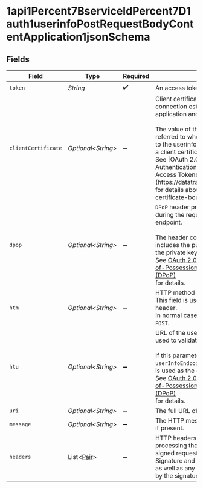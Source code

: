 # 1api1Percent7BserviceIdPercent7D1auth1userinfoPostRequestBodyContentApplication1jsonSchema


## Fields

| Field                                                                                                                                                                                                                                                                                                                                                                                                                                                                                        | Type                                                                                                                                                                                                                                                                                                                                                                                                                                                                                         | Required                                                                                                                                                                                                                                                                                                                                                                                                                                                                                     | Description                                                                                                                                                                                                                                                                                                                                                                                                                                                                                  |
| -------------------------------------------------------------------------------------------------------------------------------------------------------------------------------------------------------------------------------------------------------------------------------------------------------------------------------------------------------------------------------------------------------------------------------------------------------------------------------------------- | -------------------------------------------------------------------------------------------------------------------------------------------------------------------------------------------------------------------------------------------------------------------------------------------------------------------------------------------------------------------------------------------------------------------------------------------------------------------------------------------- | -------------------------------------------------------------------------------------------------------------------------------------------------------------------------------------------------------------------------------------------------------------------------------------------------------------------------------------------------------------------------------------------------------------------------------------------------------------------------------------------- | -------------------------------------------------------------------------------------------------------------------------------------------------------------------------------------------------------------------------------------------------------------------------------------------------------------------------------------------------------------------------------------------------------------------------------------------------------------------------------------------- |
| `token`                                                                                                                                                                                                                                                                                                                                                                                                                                                                                      | *String*                                                                                                                                                                                                                                                                                                                                                                                                                                                                                     | :heavy_check_mark:                                                                                                                                                                                                                                                                                                                                                                                                                                                                           | An access token.<br/>                                                                                                                                                                                                                                                                                                                                                                                                                                                                        |
| `clientCertificate`                                                                                                                                                                                                                                                                                                                                                                                                                                                                          | *Optional\<String>*                                                                                                                                                                                                                                                                                                                                                                                                                                                                          | :heavy_minus_sign:                                                                                                                                                                                                                                                                                                                                                                                                                                                                           | Client certificate used in the TLS connection established between the client application and the userinfo endpoint.<br/><br/>The value of this request parameter is referred to when the access token given to the userinfo endpoint was bound to<br/>a client certificate when it was issued. See [OAuth 2.0 Mutual TLS Client Authentication and Certificate-Bound Access Tokens]<br/>(https://datatracker.ietf.org/doc/rfc8705/) for details about the specification of certificate-bound access tokens.<br/> |
| `dpop`                                                                                                                                                                                                                                                                                                                                                                                                                                                                                       | *Optional\<String>*                                                                                                                                                                                                                                                                                                                                                                                                                                                                          | :heavy_minus_sign:                                                                                                                                                                                                                                                                                                                                                                                                                                                                           | `DPoP` header presented by the client during the request to the user info endpoint.<br/><br/>The header contains a signed JWT which includes the public key that is paired with the private key used to sign the JWT.<br/>See [OAuth 2.0 Demonstration of Proof-of-Possession at the Application Layer (DPoP)](https://datatracker.ietf.org/doc/html/draft-ietf-oauth-dpop)<br/>for details.<br/>                                                                                            |
| `htm`                                                                                                                                                                                                                                                                                                                                                                                                                                                                                        | *Optional\<String>*                                                                                                                                                                                                                                                                                                                                                                                                                                                                          | :heavy_minus_sign:                                                                                                                                                                                                                                                                                                                                                                                                                                                                           | HTTP method of the user info request. This field is used to validate the DPoP header.<br/>In normal cases, the value is either `GET` or `POST`.<br/>                                                                                                                                                                                                                                                                                                                                         |
| `htu`                                                                                                                                                                                                                                                                                                                                                                                                                                                                                        | *Optional\<String>*                                                                                                                                                                                                                                                                                                                                                                                                                                                                          | :heavy_minus_sign:                                                                                                                                                                                                                                                                                                                                                                                                                                                                           | URL of the user info endpoint. This field is used to validate the DPoP header.<br/><br/>If this parameter is omitted, the `userInfoEndpoint` property of the service is used as the default value.<br/>See [OAuth 2.0 Demonstration of Proof-of-Possession at the Application Layer (DPoP)](https://datatracker.ietf.org/doc/html/draft-ietf-oauth-dpop)<br/>for details.<br/>                                                                                                               |
| `uri`                                                                                                                                                                                                                                                                                                                                                                                                                                                                                        | *Optional\<String>*                                                                                                                                                                                                                                                                                                                                                                                                                                                                          | :heavy_minus_sign:                                                                                                                                                                                                                                                                                                                                                                                                                                                                           | The full URL of the userinfo endpoint.<br/>                                                                                                                                                                                                                                                                                                                                                                                                                                                  |
| `message`                                                                                                                                                                                                                                                                                                                                                                                                                                                                                    | *Optional\<String>*                                                                                                                                                                                                                                                                                                                                                                                                                                                                          | :heavy_minus_sign:                                                                                                                                                                                                                                                                                                                                                                                                                                                                           | The HTTP message body of the request, if present.<br/>                                                                                                                                                                                                                                                                                                                                                                                                                                       |
| `headers`                                                                                                                                                                                                                                                                                                                                                                                                                                                                                    | List\<[Pair](../../models/components/Pair.md)>                                                                                                                                                                                                                                                                                                                                                                                                                                               | :heavy_minus_sign:                                                                                                                                                                                                                                                                                                                                                                                                                                                                           | HTTP headers to be included in processing the signature. If this is a signed request, this must include the <br/>Signature and Signature-Input headers, as well as any additional headers covered by the signature.<br/>                                                                                                                                                                                                                                                                     |